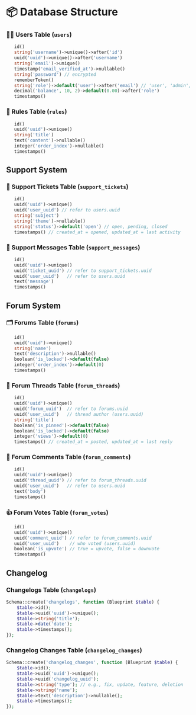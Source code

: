 # 📦 Database Structure
### 🧑‍💻 Users Table (``users``)
```php
   id()
   string('username')->unique()->after('id')
   uuid('uuid')->unique()->after('username')
   string('email')->unique()
   timestamp('email_verified_at')->nullable()
   string('password') // encrypted
   rememberToken()
   string('role')->default('user')->after('email') // 'user', 'admin', etc.
   decimal('balance', 10, 2)->default(0.00)->after('role')
   timestamps()
```
### 📜 Rules Table (``rules``)
```php
   id()
   uuid('uuid')->unique()
   string('title')
   text('content')->nullable()
   integer('order_index')->nullable()
   timestamps()
```
## Support System
### 🎫 Support Tickets Table (``support_tickets``)
```php
   id()
   uuid('uuid')->unique()
   uuid('user_uuid') // refer to users.uuid
   string('subject')
   string('theme')->nullable()
   string('status')->default('open') // open, pending, closed
   timestamps() // created_at = opened, updated_at = last activity
```
### 💬 Support Messages Table (``support_messages``)
```php
   id()
   uuid('uuid')->unique()
   uuid('ticket_uuid') // refer to support_tickets.uuid
   uuid('user_uuid')   // refer to users.uuid
   text('message')
   timestamps()
```
## Forum System
### 🗂️ Forums Table (``forums``)
```php
   id()
   uuid('uuid')->unique()
   string('name')
   text('description')->nullable()
   boolean('is_locked')->default(false)
   integer('order_index')->default(0)
   timestamps()
```
### 📄 Forum Threads Table (``forum_threads``)
```php
   id()
   uuid('uuid')->unique()
   uuid('forum_uuid')  // refer to forums.uuid
   uuid('user_uuid')   // thread author (users.uuid)
   string('title')
   boolean('is_pinned')->default(false)
   boolean('is_locked')->default(false)
   integer('views')->default(0)
   timestamps() // created_at = posted, updated_at = last reply
```
### 💬 Forum Comments Table (``forum_comments``)
```php
   id()
   uuid('uuid')->unique()
   uuid('thread_uuid') // refer to forum_threads.uuid
   uuid('user_uuid')   // refer to users.uuid
   text('body')
   timestamps()
```
### 👍 Forum Votes Table (``forum_votes``)
```php
   id()
   uuid('uuid')->unique()
   uuid('comment_uuid') // refer to forum_comments.uuid
   uuid('user_uuid')    // who voted (users.uuid)
   boolean('is_upvote') // true = upvote, false = downvote
   timestamps()
```

## Changelog
### Changelogs Table (``changelogs``)
```php
Schema::create('changelogs', function (Blueprint $table) {
    $table->id();
    $table->uuid('uuid')->unique();
    $table->string('title');
    $table->date('date');
    $table->timestamps();
});
```
### Changelog Changes Table (``changelog_changes``)
```php
Schema::create('changelog_changes', function (Blueprint $table) {
    $table->id();
    $table->uuid('uuid')->unique();
    $table->uuid('changelog_uuid');
    $table->string('type'); // e.g., fix, update, feature, deletion
    $table->string('name');
    $table->text('description')->nullable();
    $table->timestamps();
});
```
